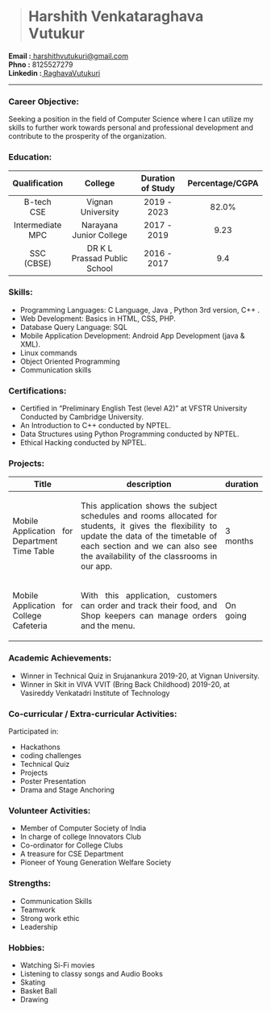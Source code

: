 ># Harshith Venkataraghava Vutukur
**Email :**[ harshithvutukuri@gmail.com](harshithvutukuri@gmail.com)<br/>
**Phno :** 8125527279<br/>
**Linkedin :**[ RaghavaVutukuri](https://www.linkedin.com/in/harshith-venkataraghava-vutukuri/)
<hr/>

### Career Objective:<br/>

Seeking a position in the field of Computer Science where I can utilize my skills to further work towards personal and professional development and contribute to the prosperity of the organization.

### Education:
| Qualification | College | Duration of Study | Percentage/CGPA |
| :-----------: | :-----: | :---------------: | :-------------: |
| B-tech<br/>CSE | Vignan University | 2019 - 2023 | 82.0% |
| Intermediate<br/>MPC | Narayana Junior College | 2017 - 2019 | 9.23 |
| SSC<br/>(CBSE) | DR K L Prassad Public School | 2016 - 2017 | 9.4 |

### Skills:
- Programming Languages: C Language, Java , Python 3rd version, C++ . 
-	Web Development: Basics in HTML, CSS, PHP.
-	Database Query Language: SQL 
-	Mobile Application Development: Android App Development (java & XML).
-	Linux commands
-	Object Oriented Programming
-	Communication skills

### Certifications: 
-	Certified in “Preliminary English Test (level A2)” at VFSTR University Conducted by Cambridge University. 
-	An Introduction to C++ conducted by NPTEL. 
-	Data Structures using Python Programming conducted by NPTEL. 
-	Ethical Hacking conducted by NPTEL.

### Projects:
| **Title** | **description** | **duration** |
| :-------: | :-------------: | :----------: |
| <p align="justify">Mobile Application for Department Time Table</p> | <p align="justify">This application shows the subject schedules and rooms allocated for students, it gives the flexibility to update the data of the timetable of each section and we can also see the availability of the classrooms in our app.</p> | <p align="justify">3 months</p> |
| <p align="justify">	Mobile Application for College Cafeteria </p> | <p align="justify">With this application, customers can order and track their food, and Shop keepers can manage orders and the menu.</p> | <p align="justify">On going</p> |

### Academic Achievements: 
-	Winner in Technical Quiz in Srujanankura 2019-20, at Vignan University. 
-	Winner in Skit in VIVA VVIT (Bring Back Childhood) 2019-20, at Vasireddy Venkatadri Institute of Technology

### Co-curricular / Extra-curricular Activities: 
Participated in:
-	Hackathons
-	coding challenges 
-	Technical Quiz
-	Projects
-	Poster Presentation
-	Drama and Stage Anchoring

### Volunteer Activities:
*	Member of Computer Society of India
*	In charge of college Innovators Club
*	Co-ordinator for College Clubs
*	A treasure for CSE Department
*	Pioneer of Young Generation Welfare Society

### Strengths:
-	Communication Skills 
-	Teamwork 
-	Strong work ethic 
-	Leadership

### Hobbies:
-	Watching Si-Fi movies
-	Listening to classy songs and Audio Books
-	Skating
-	Basket Ball
-	Drawing
